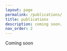 ```yaml
---
layout: page
permalink: /publications/
title: publications
description: coming soon.
nav_order: 2
---
```


Coming soon
